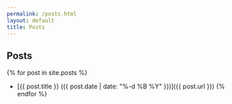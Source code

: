 ```yaml
---
permalink: /posts.html
layout: default
title: Posts
---
```


## Posts

{% for post in site.posts %}
* [{{ post.title }} ({{ post.date | date: "%-d %B %Y" }})]({{ post.url }})
{% endfor %}
